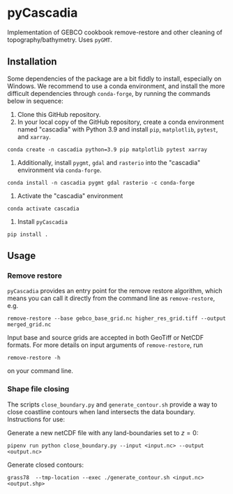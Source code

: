 # pyCascadia
Implementation of GEBCO cookbook remove-restore and other cleaning of topography/bathymetry. Uses `pyGMT`.

## Installation
Some dependencies of the package are a bit fiddly to install, especially on Windows.
We recommend to use a conda environment, and install the more difficult dependencies through `conda-forge`,
by running the commands below in sequence:
1. Clone this GitHub repository.
1. In your local copy of the GitHub repository, create a conda environment named "cascadia" with Python 3.9 and install `pip`, `matplotlib`, `pytest`, and `xarray`.
```
conda create -n cascadia python=3.9 pip matplotlib pytest xarray
```
1. Additionally, install `pygmt`, `gdal` and `rasterio` into the "cascadia" environment via `conda-forge`.
```
conda install -n cascadia pygmt gdal rasterio -c conda-forge
```
1. Activate the "cascadia" environment
```
conda activate cascadia
```
1. Install `pyCascadia`
```
pip install .
```

## Usage

### Remove restore

`pyCascadia` provides an entry point for the remove restore algorithm, which means you can call it directly from the command line as `remove-restore`, e.g.
```
remove-restore --base gebco_base_grid.nc higher_res_grid.tiff --output merged_grid.nc
```
Input base and source grids are accepted in both GeoTiff or NetCDF formats. For more details on input arguments of `remove-restore`, run
```
remove-restore -h
```
on your command line.

### Shape file closing

The scripts `close_boundary.py` and `generate_contour.sh` provide a way to close coastline contours when land intersects the data boundary. Instructions for use:

Generate a new netCDF file with any land-boundaries set to $z=0$:

`pipenv run python close_boundary.py --input <input.nc> --output <output.nc>`

Generate closed contours:

`grass78  --tmp-location --exec ./generate_contour.sh <input.nc> <output.shp>`

